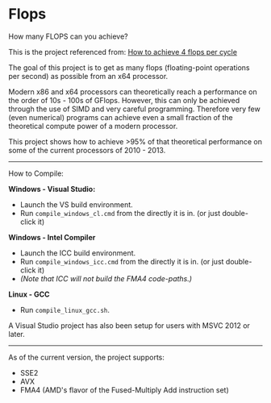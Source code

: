 Flops
=====

How many FLOPS can you achieve?

This is the project referenced from: [How to achieve 4 flops per cycle](http://stackoverflow.com/a/8391601/922184)

The goal of this project is to get as many flops (floating-point operations per second) as possible from an x64 processor.

Modern x86 and x64 processors can theoretically reach a performance on the order of 10s - 100s of GFlops.
However, this can only be achieved through the use of SIMD and very careful programming.
Therefore very few (even numerical) programs can achieve even a small fraction of the theoretical compute power of a modern processor.

This project shows how to achieve >95% of that theoretical performance on some of the current processors of 2010 - 2013.

-----

How to Compile:

**Windows - Visual Studio:**
 - Launch the VS build environment.
 - Run `compile_windows_cl.cmd` from the directly it is in. (or just double-click it)

**Windows - Intel Compiler**
 - Launch the ICC build environment.
 - Run `compile_windows_icc.cmd` from the directly it is in. (or just double-click it)
 - *(Note that ICC will not build the FMA4 code-paths.)*

**Linux - GCC**
 - Run `compile_linux_gcc.sh`.

A Visual Studio project has also been setup for users with MSVC 2012 or later.

-----

As of the current version, the project supports:
 - SSE2
 - AVX
 - FMA4 (AMD's flavor of the Fused-Multiply Add instruction set)
